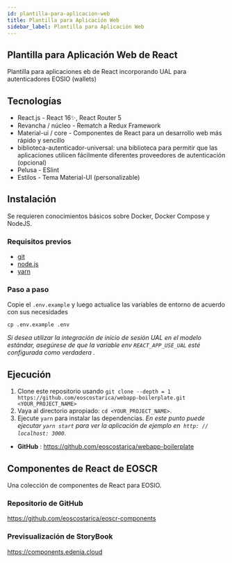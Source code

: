 ```yaml
---
id: plantilla-para-aplicacion-web
title: Plantilla para Aplicación Web
sidebar_label: Plantilla para Aplicación Web
---
```


## Plantilla para Aplicación Web de React

Plantilla para aplicaciones eb de React incorporando UAL para autenticadores EOSIO (wallets)

## Tecnologías

- React.js - React 16✨, React Router 5
- Revancha / núcleo - Rematch a Redux Framework
- Material-ui / core - Componentes de React para un desarrollo web más rápido y sencillo
- biblioteca-autenticador-universal: una biblioteca para permitir que las aplicaciones utilicen fácilmente diferentes proveedores de autenticación (opcional)
- Pelusa - ESlint
- Estilos - Tema Material-UI (personalizable)

## Instalación

Se requieren conocimientos básicos sobre Docker, Docker Compose y NodeJS.

### Requisitos previos

- [git](https://git-scm.com/)
- [node.js](https://nodejs.org/es/)
- [yarn](https://yarnpkg.com/)

### Paso a paso

Copie el `.env.example` y luego actualice las variables de entorno de acuerdo con sus necesidades

```
cp .env.example .env
```

_Si desea utilizar la integración de inicio de sesión UAL en el modelo estándar, asegúrese de que la variable env `REACT_APP_USE_UAL` esté configurada como verdadera ._

## Ejecución

1. Clone este repositorio usando `git clone --depth = 1 https://github.com/eoscostarica/webapp-boilerplate.git <YOUR_PROJECT_NAME>`
2. Vaya al directorio apropiado: `cd <YOUR_PROJECT_NAME>`.
3. Ejecute `yarn` para instalar las dependencias.
    _En este punto puede ejecutar `yarn start` para ver la aplicación de ejemplo en` http: // localhost: 3000`._

- **GitHub** : https://github.com/eoscostarica/webapp-boilerplate

## Componentes de React de EOSCR
Una colección de componentes de React para EOSIO.

### Repositorio de GitHub
https://github.com/eoscostarica/eoscr-components

### Previsualización de StoryBook
https://components.edenia.cloud
